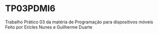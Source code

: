 # TP03PDMI6
Trabalho Prático 03 da matéria de Programação para dispositivos móveis <br/>
Feito por Ericles Nunes e Guilherme Duarte
